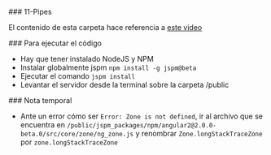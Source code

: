 ### 11-Pipes

El contenido de esta carpeta hace referencia a [este video](https://youtu.be/-AKnAWrBPnA)

### Para ejecutar el código

* Hay que tener instalado NodeJS y NPM
* Instalar globalmente jspm ``` npm install -g jspm@beta ```
* Ejecutar el comando ``` jspm install ```
* Levantar el servidor desde la terminal sobre la carpeta /public

### Nota temporal

* Ante un error cómo ser `Error: Zone is not defined`, ir al archivo que se encuentra en `/public/jspm_packages/npm/angular2@2.0.0-beta.0/src/core/zone/ng_zone.js` y renombrar `Zone.longStackTraceZone` por `zone.longStackTraceZone`